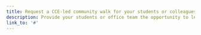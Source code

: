 ```yaml
---
title: Request a CCE-led community walk for your students or colleagues
description: Provide your students or office team the opportunity to learn more about the neighborhoods near Northeastern’s Boston campus.
link_to: '#'
---
```

